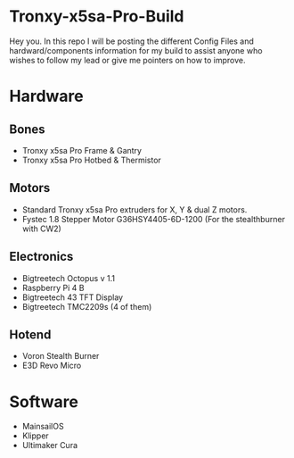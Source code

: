 # Tronxy-x5sa-Pro-Build

Hey you. In this repo I will be posting the different Config Files and hardward/components information for my build to assist anyone who wishes to follow my lead or give me pointers on how to improve. 

# Hardware
## Bones
- Tronxy x5sa Pro Frame & Gantry
- Tronxy x5sa Pro Hotbed & Thermistor

## Motors
- Standard Tronxy x5sa Pro extruders for X, Y & dual Z motors. 
- Fystec 1.8 Stepper Motor G36HSY4405-6D-1200 (For the stealthburner with CW2)

## Electronics
- Bigtreetech Octopus v 1.1
- Raspberry Pi 4 B
- Bigtreetech 43 TFT Display
- Bigtreetech TMC2209s (4 of them)

## Hotend
- Voron Stealth Burner
- E3D Revo Micro

# Software
- MainsailOS
- Klipper
- Ultimaker Cura
